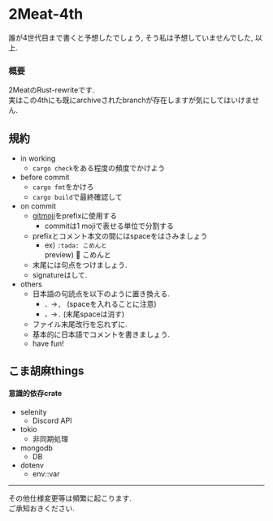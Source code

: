 # 2Meat-4th

誰が4世代目まで書くと予想したでしょう, そう私は予想していませんでした, 以上.

### 概要

2MeatのRust-rewriteです.  
実はこの4thにも既にarchiveされたbranchが存在しますが気にしてはいけません.

## 規約

- in working
    - `cargo check`をある程度の頻度でかけよう
- before commit
    - `cargo fmt`をかけろ
    - `cargo build`で最終確認して
- on commit
    - [gitmoji](https://gitmoji.carloscuesta.me/)をprefixに使用する
        - commitは1 mojiで表せる単位で分割する
    - prefixとコメント本文の間にはspaceをはさみましょう
        - ex) `:tada: こめんと`  
          preview) :tada: こめんと
    - 末尾には句点をつけましょう.
    - signatureはして.
- others
    - 日本語の句読点を以下のように置き換える.
        - `、`→`, ` (spaceを入れることに注意)
        - `。`→`.` (末尾spaceは消す)
    - ファイル末尾改行を忘れずに.
    - 基本的に日本語でコメントを書きましょう.
    - have fun!

## こま胡麻things

#### 意識的依存crate

- selenity
    - Discord API
- tokio
    - 非同期処理
- mongodb
    - DB
- dotenv
    - env::var

---

その他仕様変更等は頻繁に起こります.  
ご承知おきください.
